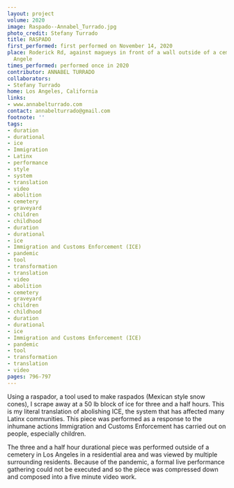 ```yaml
---
layout: project
volume: 2020
image: Raspado--Annabel_Turrado.jpg
photo_credit: Stefany Turrado
title: RASPADO
first_performed: first performed on November 14, 2020
place: Roderick Rd, against magueys in front of a wall outside of a cemetery in Los
  Angele
times_performed: performed once in 2020
contributor: ANNABEL TURRADO
collaborators:
- Stefany Turrado
home: Los Angeles, California
links:
- www.annabelturrado.com
contact: annabelturrado@gmail.com
footnote: ''
tags:
- duration
- durational
- ice
- Immigration
- Latinx
- performance
- style
- system
- translation
- video
- abolition
- cemetery
- graveyard
- children
- childhood
- duration
- durational
- ice
- Immigration and Customs Enforcement (ICE)
- pandemic
- tool
- transformation
- translation
- video
- abolition
- cemetery
- graveyard
- children
- childhood
- duration
- durational
- ice
- Immigration and Customs Enforcement (ICE)
- pandemic
- tool
- transformation
- translation
- video
pages: 796-797
---
```


Using a <span class="ITALIC">raspador</span>, a tool used to make <span class="ITALIC">raspados</span> (Mexican style snow cones), I scrape away at a 50 lb block of ice for three and a half hours. This is my literal translation of abolishing ICE, the system that has affected many Latinx communities. This piece was performed as a response to the inhumane actions Immigration and Customs Enforcement has carried out on people, especially children. 

The three and a half hour durational piece was performed outside of a cemetery in Los Angeles in a residential area and was viewed by multiple surrounding residents. Because of the pandemic, a formal live performance gathering could not be executed and so the piece was compressed down and composed into a five minute video work.